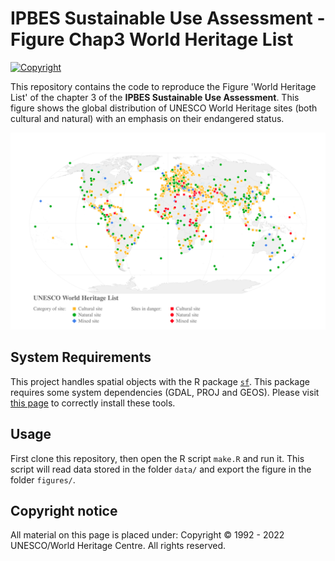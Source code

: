 # IPBES Sustainable Use Assessment - Figure Chap3 World Heritage List

[![Copyright](https://img.shields.io/badge/Copyright-UNESCO%20WHC-red.svg)](https://whc.unesco.org/en/syndication)

This repository contains the code to reproduce the Figure 'World Heritage List' of 
the chapter 3 of the **IPBES Sustainable Use Assessment**. This figure shows the 
global distribution of UNESCO World Heritage sites (both cultural and natural)
with an emphasis on their endangered status.

![](figures/ipbes-su-chap3-world_heritage.png)


## System Requirements

This project handles spatial objects with the R package
[`sf`](https://cran.r-project.org/web/packages/sf/index.html). This
package requires some system dependencies (GDAL, PROJ and GEOS). Please
visit [this page](https://github.com/r-spatial/sf/#installing) to
correctly install these tools.


## Usage

First clone this repository, then open the R script `make.R` and run it.
This script will read data stored in the folder `data/` and export the figure
in the folder `figures/`.


## Copyright notice

All material on this page is placed under: 
Copyright © 1992 - 2022 UNESCO/World Heritage Centre. All rights reserved.

